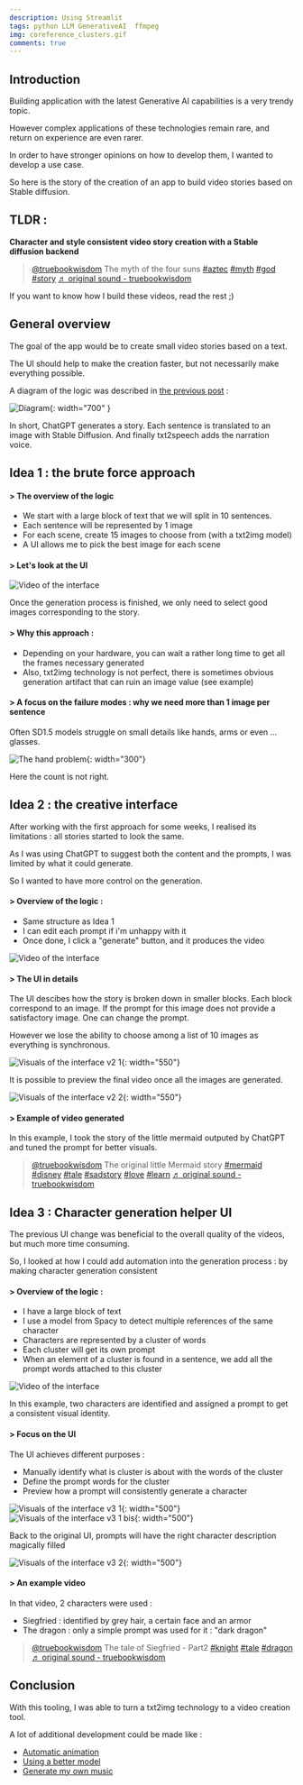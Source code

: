 ```yaml
---
description: Using Streamlit
tags: python LLM GenerativeAI  ffmpeg
img: coreference_clusters.gif
comments: true
---
```



## Introduction

Building application with the latest Generative AI capabilities is a very trendy topic.

However complex applications of these technologies remain rare, and return on experience are even rarer.

In order to have stronger opinions on how to develop them, I wanted to develop a use case.

So here is the story of the creation of an app to build video stories based on Stable diffusion.


## TLDR : 

__Character and style consistent video story creation with a Stable diffusion backend__

<blockquote class="tiktok-embed" cite="https://www.tiktok.com/@truebookwisdom/video/7238695358660955418" data-video-id="7238695358660955418" style="max-width: 605px;min-width: 325px;" > <section> <a target="_blank" title="@truebookwisdom" href="https://www.tiktok.com/@truebookwisdom?refer=embed">@truebookwisdom</a> The myth of the four suns <a title="aztec" target="_blank" href="https://www.tiktok.com/tag/aztec?refer=embed">#aztec</a>  <a title="myth" target="_blank" href="https://www.tiktok.com/tag/myth?refer=embed">#myth</a>  <a title="god" target="_blank" href="https://www.tiktok.com/tag/god?refer=embed">#god</a>  <a title="story" target="_blank" href="https://www.tiktok.com/tag/story?refer=embed">#story</a> <a target="_blank" title="♬ original sound  - truebookwisdom" href="https://www.tiktok.com/music/original-sound-truebookwisdom-7238695680183683867?refer=embed">♬ original sound  - truebookwisdom</a> </section> </blockquote> <script async src="https://www.tiktok.com/embed.js"></script>

If you want to know how I build these videos, read the rest ;)




## General overview

The goal of the app would be to create small video stories based on a text.

The UI should help to make the creation faster, but not necessarily make everything possible.


A diagram of the logic was described in [the previous post](https://admor.github.io/Infinite-motivational-video-creation-with-ChatGPT/) :

![Diagram]({{site.baseurl}}/assets/img/auto_gen.png){: width="700" }

In short, ChatGPT generates a story. Each sentence is translated to an image with Stable Diffusion. And finally txt2speech adds the narration voice.



## Idea 1 : the brute force approach


#### > The overview of the logic

- We start with a large block of text that we will split in 10 sentences.
- Each sentence will be represented by 1 image
- For each scene, create 15 images to choose from (with a txt2img model)
- A UI allows me to pick the best image for each scene



#### > Let's look at the UI


![Video of the interface]({{site.baseurl}}/assets/img/bruteforce_interface.gif)

Once the generation process is finished, we only need to select good images corresponding to the story.



#### > Why this approach : 

- Depending on your hardware, you can wait a rather long time to get all the frames necessary generated
- Also, txt2img technology is not perfect, there is sometimes obvious generation artifact that can ruin an image value (see example)




#### > A focus on the failure modes : why we need more than 1 image per sentence

Often SD1.5 models struggle on small details like hands, arms or even ... glasses. 

![The hand problem]({{site.baseurl}}/assets/img/multiple_arms.png){: width="300"}

Here the count is not right.



## Idea 2 : the creative interface

After working with the first approach for some weeks, I realised its limitations : all stories started to look the same.

As I was using ChatGPT to suggest both the content and the prompts, I was limited by what it could generate.

So I wanted to have more control on the generation.


#### > Overview of the logic : 
- Same structure as Idea 1
- I can edit each prompt if i'm unhappy with it
- Once done, I click a "generate" button, and it produces the video



![Video of the interface]({{site.baseurl}}/assets/img/text_parsing_to_video.gif)




#### > The UI in details

The UI descibes how the story is broken down in smaller blocks.
Each block correspond to an image. If the prompt for this image does not provide a satisfactory image. One can change the prompt.

However we lose the ability to choose among a list of 10 images as everything is synchronous.

![Visuals of the interface v2 1]({{site.baseurl}}/assets/img/brick_of_story_generation.png){: width="550"}

It is possible to preview the final video once all the images are generated.

![Visuals of the interface v2 2]({{site.baseurl}}/assets/img/video_generation_in_UI.png){: width="550"}




#### > Example of video generated

In this example, I took the story of the little mermaid outputed by ChatGPT and tuned the prompt for better visuals.

<blockquote class="tiktok-embed" cite="https://www.tiktok.com/@truebookwisdom/video/7233298116349283610" data-video-id="7233298116349283610" style="max-width: 605px;min-width: 325px;" > <section> <a target="_blank" title="@truebookwisdom" href="https://www.tiktok.com/@truebookwisdom?refer=embed">@truebookwisdom</a> The original little Mermaid story <a title="mermaid" target="_blank" href="https://www.tiktok.com/tag/mermaid?refer=embed">#mermaid</a> <a title="disney" target="_blank" href="https://www.tiktok.com/tag/disney?refer=embed">#disney</a> <a title="tale" target="_blank" href="https://www.tiktok.com/tag/tale?refer=embed">#tale</a> <a title="sadstory" target="_blank" href="https://www.tiktok.com/tag/sadstory?refer=embed">#sadstory</a> <a title="love" target="_blank" href="https://www.tiktok.com/tag/love?refer=embed">#love</a> <a title="learn" target="_blank" href="https://www.tiktok.com/tag/learn?refer=embed">#learn</a> <a target="_blank" title="♬ original sound  - truebookwisdom" href="https://www.tiktok.com/music/original-sound-truebookwisdom-7233299394329283354?refer=embed">♬ original sound  - truebookwisdom</a> </section> </blockquote> <script async src="https://www.tiktok.com/embed.js"></script>



## Idea 3 : Character generation helper UI


The previous UI change was beneficial to the overall quality of the videos, but much more time consuming.

So, I looked at how I could add automation into the generation process : by making character generation consistent 


#### > Overview of the logic : 

- I have a large block of text
- I use a model from Spacy to detect multiple references of the same character
- Characters are represented by a cluster of words
- Each cluster will get its own prompt
- When an element of a cluster is found in a sentence, we add all the prompt words attached to this cluster



![Video of the interface]({{site.baseurl}}/assets/img/coreference_clusters.gif)

In this example, two characters are identified and assigned a prompt to get a consistent visual identity. 


#### > Focus on the UI


The UI achieves different purposes : 

- Manually identify what is cluster is about with the words of the cluster
- Define the prompt words for the cluster
- Preview how a prompt will consistently generate a character


![Visuals of the interface v3 1]({{site.baseurl}}/assets/img/character_control_2.png){: width="500"}
![Visuals of the interface v3 1 bis]({{site.baseurl}}/assets/img/character_control_1.png){: width="500"}


Back to the original UI, prompts will have the right character description magically filled


![Visuals of the interface v3 2]({{site.baseurl}}/assets/img/character_consistency_in_story.png){: width="500"}




#### > An example video


In that video, 2 characters were used : 
- Siegfried : identified by grey hair, a certain face and an armor
- The dragon : only a simple prompt was used for it : "dark dragon"


<blockquote class="tiktok-embed" cite="https://www.tiktok.com/@truebookwisdom/video/7238700571421642010" data-video-id="7238700571421642010" style="max-width: 605px;min-width: 325px;" > <section> <a target="_blank" title="@truebookwisdom" href="https://www.tiktok.com/@truebookwisdom?refer=embed">@truebookwisdom</a> The tale of Siegfried - Part2 <a title="knight" target="_blank" href="https://www.tiktok.com/tag/knight?refer=embed">#knight</a> <a title="tale" target="_blank" href="https://www.tiktok.com/tag/tale?refer=embed">#tale</a> <a title="dragon" target="_blank" href="https://www.tiktok.com/tag/dragon?refer=embed">#dragon</a> <a target="_blank" title="♬ original sound  - truebookwisdom" href="https://www.tiktok.com/music/original-sound-truebookwisdom-7238700853962558234?refer=embed">♬ original sound  - truebookwisdom</a> </section> </blockquote> <script async src="https://www.tiktok.com/embed.js"></script>




## Conclusion


With this tooling, I was able to turn a txt2img technology to a video creation tool.

A lot of additional development could be made like : 

- [Automatic animation](https://animatediff.github.io/)
- [Using a better model](https://stability.ai/blog/stable-diffusion-sdxl-1-announcementani)
- [Generate my own music](https://ai.honu.io/papers/musicgen/)